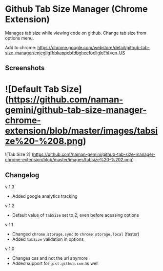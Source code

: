 # Github Tab Size Manager (Chrome Extension)
Manages tab size while viewing code on github.
Change tab size from options menu.

Add to chrome: https://chrome.google.com/webstore/detail/github-tab-size-manager/enjegllgfhbkappebfdbgheefocllglo?hl=en-US

## Screenshots
![Default Tab Size] (https://github.com/naman-gemini/github-tab-size-manager-chrome-extension/blob/master/images/tabsize%20-%208.png)
========
![Tab Size 2] (https://github.com/naman-gemini/github-tab-size-manager-chrome-extension/blob/master/images/tabsize%20-%202.png)

## Changelog
v 1.3
* Added google analytics tracking

v 1.2
* Default value of `tabSize` set to 2, even before acessing options

v 1.1
* Changed `chrome.storage.sync` to `chrome.storage.local` (faster)
* Added `tabSize` validation in options

v 1.0
* Changes css and not the url anymore
* Added support for `gist.github.com` as well
